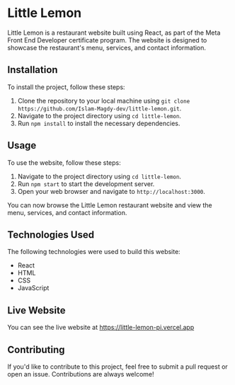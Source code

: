 # Little Lemon

Little Lemon is a restaurant website built using React, as part of the Meta Front End Developer certificate program. The website is designed to showcase the restaurant's menu, services, and contact information.

## Installation

To install the project, follow these steps:

1. Clone the repository to your local machine using `git clone https://github.com/Islam-Magdy-dev/little-lemon.git`.
2. Navigate to the project directory using `cd little-lemon`.
3. Run `npm install` to install the necessary dependencies.

## Usage

To use the website, follow these steps:

1. Navigate to the project directory using `cd little-lemon`.
2. Run `npm start` to start the development server.
3. Open your web browser and navigate to `http://localhost:3000`.

You can now browse the Little Lemon restaurant website and view the menu, services, and contact information.

## Technologies Used

The following technologies were used to build this website:

- React
- HTML
- CSS
- JavaScript

## Live Website

You can see the live website at https://little-lemon-pi.vercel.app

## Contributing

If you'd like to contribute to this project, feel free to submit a pull request or open an issue. Contributions are always welcome!

